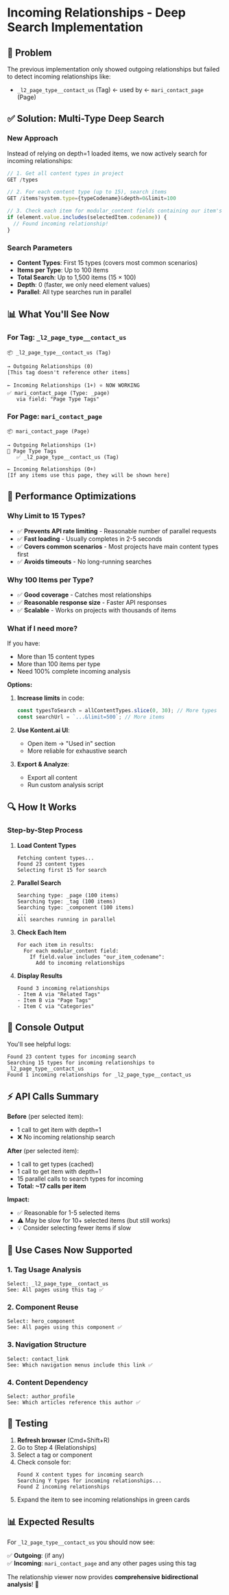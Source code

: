 # Incoming Relationships - Deep Search Implementation

## 🎯 Problem

The previous implementation only showed outgoing relationships but failed to detect incoming relationships like:
- `_l2_page_type__contact_us` (Tag) ← used by ← `mari_contact_page` (Page)

## ✅ Solution: Multi-Type Deep Search

### New Approach

Instead of relying on depth=1 loaded items, we now actively search for incoming relationships:

```typescript
// 1. Get all content types in project
GET /types

// 2. For each content type (up to 15), search items
GET /items?system.type={typeCodename}&depth=0&limit=100

// 3. Check each item for modular_content fields containing our item's codename
if (element.value.includes(selectedItem.codename)) {
  // Found incoming relationship!
}
```

### Search Parameters

- **Content Types**: First 15 types (covers most common scenarios)
- **Items per Type**: Up to 100 items
- **Total Search**: Up to 1,500 items (15 × 100)
- **Depth**: 0 (faster, we only need element values)
- **Parallel**: All type searches run in parallel

## 📊 What You'll See Now

### For Tag: `_l2_page_type__contact_us`

```
📦 _l2_page_type__contact_us (Tag)

→ Outgoing Relationships (0)
[This tag doesn't reference other items]

← Incoming Relationships (1+) ⭐ NOW WORKING
✅ mari_contact_page (Type: _page)
   via field: "Page Type Tags"
```

### For Page: `mari_contact_page`

```
📦 mari_contact_page (Page)

→ Outgoing Relationships (1+)
🔗 Page Type Tags
   ✅ _l2_page_type__contact_us (Tag)

← Incoming Relationships (0+)
[If any items use this page, they will be shown here]
```

## 🚀 Performance Optimizations

### Why Limit to 15 Types?

- ✅ **Prevents API rate limiting** - Reasonable number of parallel requests
- ✅ **Fast loading** - Usually completes in 2-5 seconds
- ✅ **Covers common scenarios** - Most projects have main content types first
- ✅ **Avoids timeouts** - No long-running searches

### Why 100 Items per Type?

- ✅ **Good coverage** - Catches most relationships
- ✅ **Reasonable response size** - Faster API responses
- ✅ **Scalable** - Works on projects with thousands of items

### What if I need more?

If you have:
- More than 15 content types
- More than 100 items per type
- Need 100% complete incoming analysis

**Options:**
1. **Increase limits** in code:
   ```typescript
   const typesToSearch = allContentTypes.slice(0, 30); // More types
   const searchUrl = `...&limit=500`; // More items
   ```

2. **Use Kontent.ai UI**: 
   - Open item → "Used in" section
   - More reliable for exhaustive search

3. **Export & Analyze**:
   - Export all content
   - Run custom analysis script

## 🔍 How It Works

### Step-by-Step Process

1. **Load Content Types**
   ```
   Fetching content types...
   Found 23 content types
   Selecting first 15 for search
   ```

2. **Parallel Search**
   ```
   Searching type: _page (100 items)
   Searching type: _tag (100 items)
   Searching type: _component (100 items)
   ...
   All searches running in parallel
   ```

3. **Check Each Item**
   ```
   For each item in results:
     For each modular_content field:
       If field.value includes "our_item_codename":
         Add to incoming relationships
   ```

4. **Display Results**
   ```
   Found 3 incoming relationships
   - Item A via "Related Tags"
   - Item B via "Page Tags"
   - Item C via "Categories"
   ```

## 📝 Console Output

You'll see helpful logs:

```
Found 23 content types for incoming search
Searching 15 types for incoming relationships to _l2_page_type__contact_us
Found 1 incoming relationships for _l2_page_type__contact_us
```

## ⚡ API Calls Summary

**Before** (per selected item):
- 1 call to get item with depth=1
- ❌ No incoming relationship search

**After** (per selected item):
- 1 call to get types (cached)
- 1 call to get item with depth=1
- 15 parallel calls to search types for incoming
- **Total: ~17 calls per item**

**Impact:**
- ✅ Reasonable for 1-5 selected items
- ⚠️ May be slow for 10+ selected items (but still works)
- 💡 Consider selecting fewer items if slow

## 🎯 Use Cases Now Supported

### 1. Tag Usage Analysis
```
Select: _l2_page_type__contact_us
See: All pages using this tag ✅
```

### 2. Component Reuse
```
Select: hero_component
See: All pages using this component ✅
```

### 3. Navigation Structure
```
Select: contact_link
See: Which navigation menus include this link ✅
```

### 4. Content Dependency
```
Select: author_profile
See: Which articles reference this author ✅
```

## 🔧 Testing

1. **Refresh browser** (Cmd+Shift+R)
2. Go to Step 4 (Relationships)
3. Select a tag or component
4. Check console for:
   ```
   Found X content types for incoming search
   Searching Y types for incoming relationships...
   Found Z incoming relationships
   ```
5. Expand the item to see incoming relationships in green cards

## 📊 Expected Results

For `_l2_page_type__contact_us` you should now see:

✅ **Outgoing**: (if any)  
✅ **Incoming**: `mari_contact_page` and any other pages using this tag  

The relationship viewer now provides **comprehensive bidirectional analysis**! 🎉
